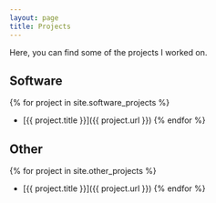 ```yaml
---
layout: page
title: Projects
---
```


Here, you can find some of the projects I worked on.

## Software
{% for project in site.software_projects %}
* [{{ project.title }}]({{ project.url }})
{% endfor %}

## Other
{% for project in site.other_projects %}
* [{{ project.title }}]({{ project.url }})
{% endfor %}